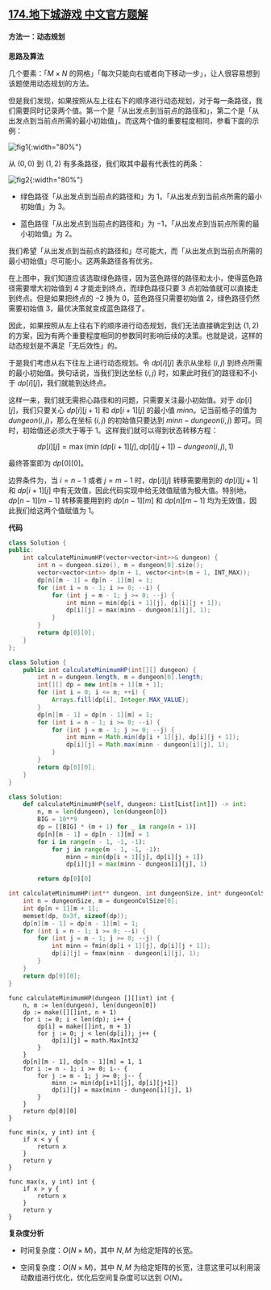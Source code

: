## [174.地下城游戏 中文官方题解](https://leetcode.cn/problems/dungeon-game/solutions/100000/di-xia-cheng-you-xi-by-leetcode-solution)
#### 方法一：动态规划

**思路及算法**

几个要素：「$M \times N$ 的网格」「每次只能向右或者向下移动一步」，让人很容易想到该题使用动态规划的方法。

但是我们发现，如果按照从左上往右下的顺序进行动态规划，对于每一条路径，我们需要同时记录两个值。第一个是「从出发点到当前点的路径和」，第二个是「从出发点到当前点所需的最小初始值」。而这两个值的重要程度相同，参看下面的示例：

![fig1](https://assets.leetcode-cn.com/solution-static/174/174_fig1.png){:width="80%"}

从 $(0,0)$ 到 $(1,2)$ 有多条路径，我们取其中最有代表性的两条：

![fig2](https://assets.leetcode-cn.com/solution-static/174/174_fig2.png){:width="80%"}

- 绿色路径「从出发点到当前点的路径和」为 $1$，「从出发点到当前点所需的最小初始值」为 $3$。

- 蓝色路径「从出发点到当前点的路径和」为 $-1$，「从出发点到当前点所需的最小初始值」为 $2$。

我们希望「从出发点到当前点的路径和」尽可能大，而「从出发点到当前点所需的最小初始值」尽可能小。这两条路径各有优劣。

在上图中，我们知道应该选取绿色路径，因为蓝色路径的路径和太小，使得蓝色路径需要增大初始值到 $4$ 才能走到终点，而绿色路径只要 $3$ 点初始值就可以直接走到终点。但是如果把终点的 $-2$ 换为 $0$，蓝色路径只需要初始值 $2$，绿色路径仍然需要初始值 $3$，最优决策就变成蓝色路径了。

因此，如果按照从左上往右下的顺序进行动态规划，我们无法直接确定到达 $(1,2)$ 的方案，因为有两个重要程度相同的参数同时影响后续的决策。也就是说，这样的动态规划是不满足「无后效性」的。

于是我们考虑从右下往左上进行动态规划。令 $\textit{dp}[i][j]$ 表示从坐标 $(i,j)$ 到终点所需的最小初始值。换句话说，当我们到达坐标 $(i,j)$ 时，如果此时我们的路径和不小于 $\textit{dp}[i][j]$，我们就能到达终点。

这样一来，我们就无需担心路径和的问题，只需要关注最小初始值。对于 $\textit{dp}[i][j]$，我们只要关心 $\textit{dp}[i][j+1]$ 和 $\textit{dp}[i+1][j]$ 的最小值 $\textit{minn}$。记当前格子的值为 $\textit{dungeon}(i,j)$，那么在坐标 $(i,j)$ 的初始值只要达到 $\textit{minn}-\textit{dungeon}(i,j)$ 即可。同时，初始值还必须大于等于 $1$。这样我们就可以得到状态转移方程：

$$
\textit{dp}[i][j] = \max(\min(\textit{dp}[i+1][j], \textit{dp}[i][j + 1]) - \textit{dungeon}(i, j), 1)
$$

最终答案即为 $\textit{dp}[0][0]$。

边界条件为，当 $i=n-1$ 或者 $j=m-1$ 时，$\textit{dp}[i][j]$ 转移需要用到的 $\textit{dp}[i][j+1]$ 和 $\textit{dp}[i+1][j]$ 中有无效值，因此代码实现中给无效值赋值为极大值。特别地，$\textit{dp}[n-1][m-1]$ 转移需要用到的 $\textit{dp}[n-1][m]$ 和 $\textit{dp}[n][m-1]$ 均为无效值，因此我们给这两个值赋值为 $1$。

**代码**

```C++ [sol1-C++]
class Solution {
public:
    int calculateMinimumHP(vector<vector<int>>& dungeon) {
        int n = dungeon.size(), m = dungeon[0].size();
        vector<vector<int>> dp(n + 1, vector<int>(m + 1, INT_MAX));
        dp[n][m - 1] = dp[n - 1][m] = 1;
        for (int i = n - 1; i >= 0; --i) {
            for (int j = m - 1; j >= 0; --j) {
                int minn = min(dp[i + 1][j], dp[i][j + 1]);
                dp[i][j] = max(minn - dungeon[i][j], 1);
            }
        }
        return dp[0][0];
    }
};
```

```Java [sol1-Java]
class Solution {
    public int calculateMinimumHP(int[][] dungeon) {
        int n = dungeon.length, m = dungeon[0].length;
        int[][] dp = new int[n + 1][m + 1];
        for (int i = 0; i <= n; ++i) {
            Arrays.fill(dp[i], Integer.MAX_VALUE);
        }
        dp[n][m - 1] = dp[n - 1][m] = 1;
        for (int i = n - 1; i >= 0; --i) {
            for (int j = m - 1; j >= 0; --j) {
                int minn = Math.min(dp[i + 1][j], dp[i][j + 1]);
                dp[i][j] = Math.max(minn - dungeon[i][j], 1);
            }
        }
        return dp[0][0];
    }
}
```

```Python [sol1-Python3]
class Solution:
    def calculateMinimumHP(self, dungeon: List[List[int]]) -> int:
        n, m = len(dungeon), len(dungeon[0])
        BIG = 10**9
        dp = [[BIG] * (m + 1) for _ in range(n + 1)]
        dp[n][m - 1] = dp[n - 1][m] = 1
        for i in range(n - 1, -1, -1):
            for j in range(m - 1, -1, -1):
                minn = min(dp[i + 1][j], dp[i][j + 1])
                dp[i][j] = max(minn - dungeon[i][j], 1)

        return dp[0][0]
```

```C [sol1-C]
int calculateMinimumHP(int** dungeon, int dungeonSize, int* dungeonColSize) {
    int n = dungeonSize, m = dungeonColSize[0];
    int dp[n + 1][m + 1];
    memset(dp, 0x3f, sizeof(dp));
    dp[n][m - 1] = dp[n - 1][m] = 1;
    for (int i = n - 1; i >= 0; --i) {
        for (int j = m - 1; j >= 0; --j) {
            int minn = fmin(dp[i + 1][j], dp[i][j + 1]);
            dp[i][j] = fmax(minn - dungeon[i][j], 1);
        }
    }
    return dp[0][0];
}
```

```golang [sol1-Golang]
func calculateMinimumHP(dungeon [][]int) int {
    n, m := len(dungeon), len(dungeon[0])
    dp := make([][]int, n + 1)
    for i := 0; i < len(dp); i++ {
        dp[i] = make([]int, m + 1)
        for j := 0; j < len(dp[i]); j++ {
            dp[i][j] = math.MaxInt32
        }
    }
    dp[n][m - 1], dp[n - 1][m] = 1, 1
    for i := n - 1; i >= 0; i-- {
        for j := m - 1; j >= 0; j-- {
            minn := min(dp[i+1][j], dp[i][j+1])
            dp[i][j] = max(minn - dungeon[i][j], 1)
        }
    }
    return dp[0][0]
}

func min(x, y int) int {
    if x < y {
        return x
    }
    return y
}

func max(x, y int) int {
    if x > y {
        return x
    }
    return y
}
```

**复杂度分析**

-  时间复杂度：$O(N \times M)$，其中 $N,M$ 为给定矩阵的长宽。

-  空间复杂度：$O(N \times M)$，其中 $N,M$ 为给定矩阵的长宽，注意这里可以利用滚动数组进行优化，优化后空间复杂度可以达到 $O(N)$。